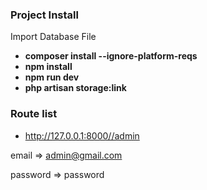 ### Project Install

Import Database File

-   **composer install --ignore-platform-reqs**
-   **npm install**
-   **npm run dev**
-   **php artisan storage:link**

### Route list

-   http://127.0.0.1:8000//admin

email => admin@gmail.com

password => password
